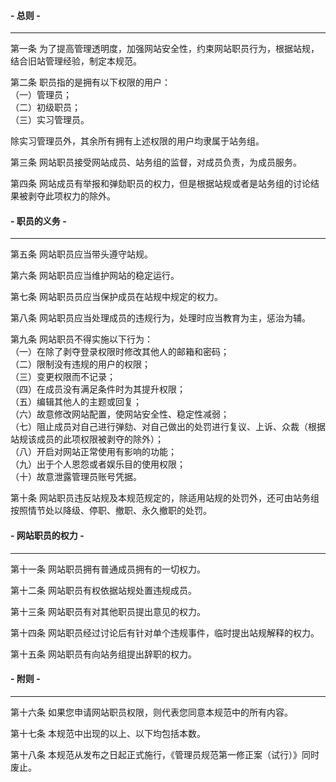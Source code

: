 #### - 总则 -

---

第一条 为了提高管理透明度，加强网站安全性，约束网站职员行为，根据站规，结合旧站管理经验，制定本规范。

第二条 职员指的是拥有以下权限的用户：</br>
（一）管理员；</br>
（二）初级职员；</br>
（三）实习管理员。

除实习管理员外，其余所有拥有上述权限的用户均隶属于站务组。

第三条 网站职员接受网站成员、站务组的监督，对成员负责，为成员服务。

第四条 网站成员有举报和弹劾职员的权力，但是根据站规或者是站务组的讨论结果被剥夺此项权力的除外。

#### - 职员的义务 -

---

第五条 网站职员应当带头遵守站规。

第六条 网站职员应当维护网站的稳定运行。

第七条 网站职员员应当保护成员在站规中规定的权力。

第八条 网站职员应当处理成员的违规行为，处理时应当教育为主，惩治为辅。

第九条 网站职员不得实施以下行为：</br>
（一）在除了剥夺登录权限时修改其他人的邮箱和密码；</br>
（二）限制没有违规的用户的权限；</br>
（三）变更权限而不记录；</br>
（四）在成员没有满足条件时为其提升权限；</br>
（五）编辑其他人的主题或回复；</br>
（六）故意修改网站配置，使网站安全性、稳定性减弱；</br>
（七）阻止成员对自己进行弹劾、对自己做出的处罚进行复议、上诉、众裁（根据站规该成员的此项权限被剥夺的除外）；</br>
（八）开启对网站正常使用有影响的功能；</br>
（九）出于个人恩怨或者娱乐目的使用权限；</br>
（十）故意泄露管理员账号凭据。

第十条 网站职员违反站规及本规范规定的，除适用站规的处罚外，还可由站务组按照情节处以降级、停职、撤职、永久撤职的处罚。

#### - 网站职员的权力 -

---

第十一条 网站职员拥有普通成员拥有的一切权力。

第十二条 网站职员有权依据站规处置违规成员。

第十三条 网站职员有对其他职员提出意见的权力。

第十四条 网站职员经过讨论后有针对单个违规事件，临时提出站规解释的权力。

第十五条 网站职员有向站务组提出辞职的权力。

#### - 附则 -

---

第十六条 如果您申请网站职员权限，则代表您同意本规范中的所有内容。

第十七条 本规范中出现的以上、以下均包括本数。

第十八条 本规范从发布之日起正式施行，《管理员规范第一修正案（试行）》同时废止。
